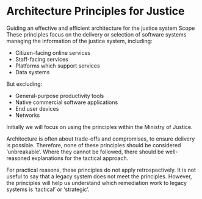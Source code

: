 # **Architecture Principles for Justice**
Guiding an effective and efficient architecture for the justice system
Scope
These principles focus on the delivery or selection of software systems managing the information of the justice system, including:

* Citizen-facing online services
* Staff-facing services
* Platforms which support services
* Data systems

But excluding:

* General-purpose productivity tools
* Native commercial software applications
* End user devices
* Networks

Initially we will focus on using the principles within the Ministry of Justice.

Architecture is often about trade-offs and compromises, to ensure delivery is possible. Therefore, none of these principles should be considered ‘unbreakable’. Where they cannot be followed, there should be well-reasoned explanations for the tactical approach.

For practical reasons, these principles do not apply retrospectively. It is not useful to say that a legacy system does not meet the principles. However, the principles will help us understand which remediation work to legacy systems is ‘tactical’ or ‘strategic’.
